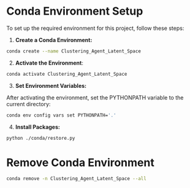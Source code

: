 # Conda Environment Setup

To set up the required environment for this project, follow these steps:

1. **Create a Conda Environment:**
```bash
conda create --name Clustering_Agent_Latent_Space
```

2. **Activate the Environment**:
```bash
conda activate Clustering_Agent_Latent_Space
```

3. **Set Environment Variables:**

After activating the environment, set the PYTHONPATH variable to the current directory:

```bash
conda env config vars set PYTHONPATH='.'
```

4. **Install Packages:**
```bash
python ./conda/restore.py
```

# Remove Conda Environment

```bash
conda remove -n Clustering_Agent_Latent_Space --all
```
